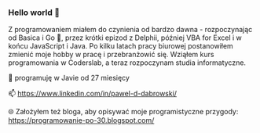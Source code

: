 ### Hello world 👋

Z programowaniem miałem do czynienia od bardzo dawna - rozpoczynając od Basica i Go 🐢, przez krótki epizod z Delphii, później VBA for Excel i w końcu JavaScript i Java. Po kilku latach pracy biurowej postanowiłem zmienić moje hobby w pracę i przebranżowić się. Wziąłem kurs programowania w Coderslab, a teraz rozpoczynam studia informatyczne.

🔭 programuję w Javie od 27 miesięcy

📫 https://www.linkedin.com/in/pawel-d-dabrowski/

🌐 Założyłem też bloga, aby opisywać moje programistyczne przygody: https://programowanie-po-30.blogspot.com/

<!--
**PawelDabrowski83/PawelDabrowski83** is a ✨ _special_ ✨ repository because its `README.md` (this file) appears on your GitHub profile.

Here are some ideas to get you started:

- 🔭 I’m currently working on ...
- 🌱 I’m currently learning ...
- 👯 I’m looking to collaborate on ...
- 🤔 I’m looking for help with ...
- 💬 Ask me about ...
- 📫 How to reach me: ...
- 😄 Pronouns: ...
- ⚡ Fun fact: ...
-->
